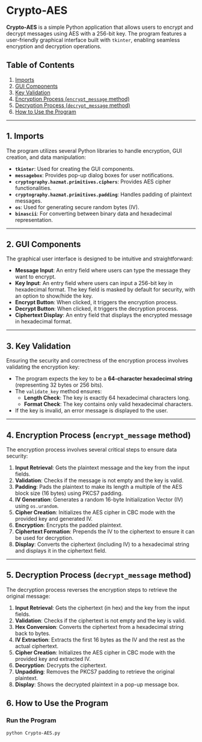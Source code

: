 # Crypto-AES

**Crypto-AES** is a simple Python application that allows users to encrypt and decrypt messages using AES with a 256-bit key. The program features a user-friendly graphical interface built with `tkinter`, enabling seamless encryption and decryption operations.

## Table of Contents

1. [Imports](#1-imports)
2. [GUI Components](#2-gui-components)
3. [Key Validation](#3-key-validation)
4. [Encryption Process (`encrypt_message` method)](#4-encryption-process-encrypt_message-method)
5. [Decryption Process (`decrypt_message` method)](#5-decryption-process-decrypt_message-method)
6. [How to Use the Program](#6-how-to-use-the-program)

---

## 1. Imports

The program utilizes several Python libraries to handle encryption, GUI creation, and data manipulation:

- **`tkinter`**: Used for creating the GUI components.
- **`messagebox`**: Provides pop-up dialog boxes for user notifications.
- **`cryptography.hazmat.primitives.ciphers`**: Provides AES cipher functionalities.
- **`cryptography.hazmat.primitives.padding`**: Handles padding of plaintext messages.
- **`os`**: Used for generating secure random bytes (IV).
- **`binascii`**: For converting between binary data and hexadecimal representation.

---

## 2. GUI Components

The graphical user interface is designed to be intuitive and straightforward:

- **Message Input**: An entry field where users can type the message they want to encrypt.
- **Key Input**: An entry field where users can input a 256-bit key in hexadecimal format. The key field is masked by default for security, with an option to show/hide the key.
- **Encrypt Button**: When clicked, it triggers the encryption process.
- **Decrypt Button**: When clicked, it triggers the decryption process.
- **Ciphertext Display**: An entry field that displays the encrypted message in hexadecimal format.

---

## 3. Key Validation

Ensuring the security and correctness of the encryption process involves validating the encryption key:

- The program expects the key to be a **64-character hexadecimal string** (representing 32 bytes or 256 bits).
- The `validate_key` method ensures:
  - **Length Check**: The key is exactly 64 hexadecimal characters long.
  - **Format Check**: The key contains only valid hexadecimal characters.
- If the key is invalid, an error message is displayed to the user.

---

## 4. Encryption Process (`encrypt_message` method)

The encryption process involves several critical steps to ensure data security:

1. **Input Retrieval**: Gets the plaintext message and the key from the input fields.
2. **Validation**: Checks if the message is not empty and the key is valid.
3. **Padding**: Pads the plaintext to make its length a multiple of the AES block size (16 bytes) using PKCS7 padding.
4. **IV Generation**: Generates a random 16-byte Initialization Vector (IV) using `os.urandom`.
5. **Cipher Creation**: Initializes the AES cipher in CBC mode with the provided key and generated IV.
6. **Encryption**: Encrypts the padded plaintext.
7. **Ciphertext Formation**: Prepends the IV to the ciphertext to ensure it can be used for decryption.
8. **Display**: Converts the ciphertext (including IV) to a hexadecimal string and displays it in the ciphertext field.

---

## 5. Decryption Process (`decrypt_message` method)

The decryption process reverses the encryption steps to retrieve the original message:

1. **Input Retrieval**: Gets the ciphertext (in hex) and the key from the input fields.
2. **Validation**: Checks if the ciphertext is not empty and the key is valid.
3. **Hex Conversion**: Converts the ciphertext from a hexadecimal string back to bytes.
4. **IV Extraction**: Extracts the first 16 bytes as the IV and the rest as the actual ciphertext.
5. **Cipher Creation**: Initializes the AES cipher in CBC mode with the provided key and extracted IV.
6. **Decryption**: Decrypts the ciphertext.
7. **Unpadding**: Removes the PKCS7 padding to retrieve the original plaintext.
8. **Display**: Shows the decrypted plaintext in a pop-up message box.


## 6. How to Use the Program

### Run the Program

```bash
python Crypto-AES.py
